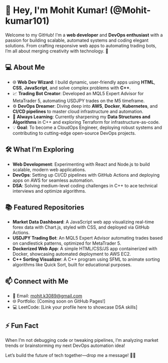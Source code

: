 # 👋 Hey, I'm Mohit Kumar! (@Mohit-kumar101)

Welcome to my GitHub! I'm a **web developer** and **DevOps enthusiast** with a passion for building scalable, automated systems and coding elegant solutions. From crafting responsive web apps to automating trading bots, I’m all about merging creativity with technology. 🚀

## 💻 About Me
- 🌐 **Web Dev Wizard**: I build dynamic, user-friendly apps using **HTML**, **CSS**, **JavaScript**, and solve complex problems with **C++**.  
- 📈 **Trading Bot Creator**: Developed an MQL5 Expert Advisor for MetaTrader 5, automating USDJPY trades on the M5 timeframe.  
- ⚙️ **DevOps Dreamer**: Diving deep into **AWS**, **Docker**, **Kubernetes**, and **CI/CD pipelines** to master cloud infrastructure and automation.  
- 🌱 **Always Learning**: Currently sharpening my **Data Structures and Algorithms** in C++ and exploring Terraform for infrastructure-as-code.  
- 💡 **Goal**: To become a CloudOps Engineer, deploying robust systems and contributing to cutting-edge open-source DevOps projects.

## 🛠️ What I’m Exploring
- **Web Development**: Experimenting with React and Node.js to build scalable, modern web applications.  
- **DevOps**: Setting up CI/CD pipelines with GitHub Actions and deploying apps on AWS for seamless automation.  
- **DSA**: Solving medium-level coding challenges in C++ to ace technical interviews and optimize algorithms.

## 📚 Featured Repositories
- **Market Data Dashboard**: A JavaScript web app visualizing real-time forex data with Chart.js, styled with CSS, and deployed via GitHub Actions.  
- **USDJPY Trading Bot**: An MQL5 Expert Advisor automating trades based on candlestick patterns, optimized for MetaTrader 5.  
- **Dockerized Web App**: A simple HTML/CSS/JS app containerized with Docker, showcasing automated deployment to AWS EC2.  
- **C++ Sorting Visualizer**: A C++ program using SFML to animate sorting algorithms like Quick Sort, built for educational purposes.

## 📫 Connect with Me
- 📧 Email: [mohit.k3089@gmail.com](mailto:mohit.k3089@gmail.com)  
- 🌐 Portfolio: [Coming soon on GitHub Pages!]  
- 💻 LeetCode: [Link your profile here to showcase DSA skills]

## ⚡ Fun Fact
When I’m not debugging code or tweaking pipelines, I’m analyzing market trends or brainstorming my next DevOps automation idea!

Let’s build the future of tech together—drop me a message! 🔧🚀
<!---
Mohit-kumar101/Mohit-kumar101 is a ✨ special ✨ repository because its `README.md` (this file) appears on your GitHub profile.
You can click the Preview link to take a look at your changes.
--->
